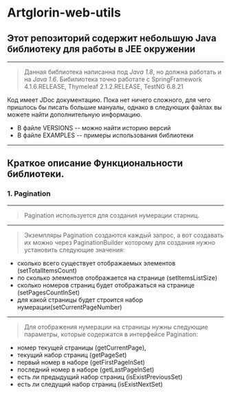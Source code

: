 # Artglorin-web-utils
## Этот репозиторий содержит небольшую Java библиотеку для работы в JEE окружении

---

> Данная библиотека написанна под *Java 1.8*, но должна работать и на _Java 1.6_.
 Бибилиотека точно работате с SpringFramework 4.1.6.RELEASE, Thymeleaf 2.1.2.RELEASE,
 TestNG 6.8.21


Код имеет JDoc документацию.
Пока нет ничего сложного, для чего пришлось бы писать большие мануалы, однако в следующих файлах вы можете найти дополнительную информацию.

+ В файле VERSIONS -- можно найти историю версий
+ В файле EXAMPLES -- примеры  использования библиотеки

---

## Краткое описание Функциональности библиотеки.
### 1. Pagination

---

> Pagination используется для создания нумерации старниц.

---

> Экземпляры Pagination создаются каждый запрос, а вот создавать их можно через
PaginationBuilder которому для создания нужно установить следующие значения:

+ сколько всего существует отображаемых элементов (setTotalItemsCount)
+ по сколько элементов отображается на странице (setItemsListSize)
+ сколько номеров страниц будет отображаться на странице (setPagesCountInSet)
+ для какой страницы будет строится набор нумерации(setCurrentPageNumber)

---

> Для отображения нумерации на страницы нужны следующие параметры, которые содержатся в интерфейсе Pagination:

+ номер текущей страницы (getCurrentPage),
+ текущий набор страниц (getPageSet)
+ первый номер в наборе (getFirstPageInSet)
+ последний номер в наборе (getLastPageInSet)
+ есть ли предыдущий набор страниц (isExistPreviousSet)
+ есть ли следущий набор страниц (isExistNextSet)
